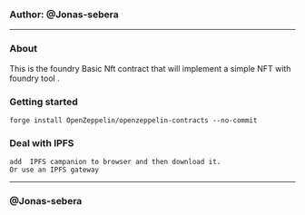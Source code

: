 ### Author: @Jonas-sebera
<hr>

### About
This is the foundry Basic Nft contract that will implement a simple NFT with foundry tool .

### Getting started
```
forge install OpenZeppelin/openzeppelin-contracts --no-commit
```

### Deal with IPFS
    add  IPFS campanion to browser and then download it.
    Or use an IPFS gateway

<hr>

### @Jonas-sebera
